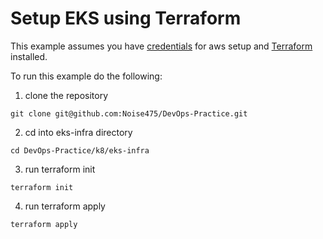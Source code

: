 # Setup EKS using Terraform

This example assumes you have [credentials](<https://github.com/Noise475/DevOps-Practice/blob/master/terraform/README.md#terraform>) for aws setup and [Terraform](<https://www.terraform.io/downloads.html>) installed.

To run this example do the following:

1. clone the repository

``` shell
git clone git@github.com:Noise475/DevOps-Practice.git
```

2. cd into eks-infra directory

``` shell
cd DevOps-Practice/k8/eks-infra
```

3. run terraform init

``` shell
terraform init
```

4. run terraform apply

``` shell
terraform apply
```
